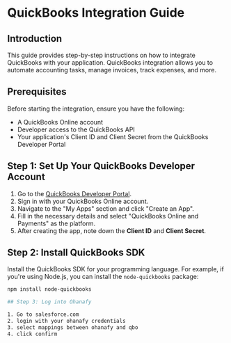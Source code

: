 # QuickBooks Integration Guide

## Introduction

This guide provides step-by-step instructions on how to integrate QuickBooks with your application. QuickBooks integration allows you to automate accounting tasks, manage invoices, track expenses, and more.

## Prerequisites

Before starting the integration, ensure you have the following:
- A QuickBooks Online account
- Developer access to the QuickBooks API
- Your application's Client ID and Client Secret from the QuickBooks Developer Portal

## Step 1: Set Up Your QuickBooks Developer Account

1. Go to the [QuickBooks Developer Portal](https://developer.intuit.com/).
2. Sign in with your QuickBooks Online account.
3. Navigate to the "My Apps" section and click "Create an App".
4. Fill in the necessary details and select "QuickBooks Online and Payments" as the platform.
5. After creating the app, note down the **Client ID** and **Client Secret**.

## Step 2: Install QuickBooks SDK

Install the QuickBooks SDK for your programming language. For example, if you're using Node.js, you can install the `node-quickbooks` package:

```bash
npm install node-quickbooks

## Step 3: Log into Ohanafy

1. Go to salesforce.com
2. login with your ohanafy credentials
3. select mappings between ohanafy and qbo
4. click confirm
